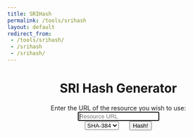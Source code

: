 ```yaml
---
title: SRIHash
permalink: /tools/srihash
layout: default
redirect_from:
 - /tools/srihash/
 - /srihash
 - /srihash/
---
```

<script src="https://arialhamed.github.io/static/js/clipboard.js" defer=""></script>
<script src="https://arialhamed.github.io/static/js/srihash.js" defer=""></script>
<pre id="for-copy" style="display:none;"></pre>
<div id="app" class="container">
    <div class="container" id="sriAppContainer">
        <div id="sri-app" style="text-align: center;">
            <h1>SRI Hash Generator</h1>
            <label for="url">Enter the URL of the resource you wish to use:</label>
            <form id="sri-form" action="#">
                <input id="url" class="form-control" name="url" type="url" value="" placeholder="Resource URL" required="" autofocus="" spellcheck="false">
                <br>
                <select id="sriHash" type="select">
                    <option value="sha256">SHA-256</option>
                    <option value="sha384" selected="">SHA-384</option>
                    <option value="sha512">SHA-512</option>
                </select>
                &nbsp;&nbsp;&nbsp;&nbsp;
                <input id="sriSubmit" class="btn btn-secondary" type="submit" value="Hash!">
            </form>
            <pre id="sri-snippet" name="sriSnippet" style="background-color: var(--overlay);"></pre>
            <div id="sri-error"></div>
        </div>
    </div>
</div>
